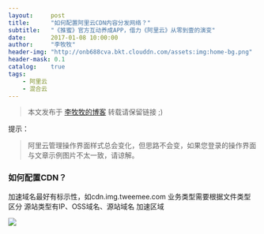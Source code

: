 ```yaml
---
layout:     post
title:      "如何配置阿里云CDN内容分发网络？"
subtitle:   "《推蜜》官方互动养成APP，借力《阿里云》从零到壹的演变"
date:       2017-01-08 10:00:00
author:     "李牧牧"
header-img: "http://onb688cva.bkt.clouddn.com/assets:img:home-bg.png"
header-mask: 0.1
catalog:    true
tags:
    - 阿里云
    - 混合云
---
```


> 本文发布于 [李牧牧的博客](http://limumu.me) 转载请保留链接 ;)

  



提示：

> 阿里云管理操作界面样式总会变化，但思路不会变，如果您登录的操作界面与文章示例图片不太一致，请谅解。



### 如何配置CDN？
加速域名最好有标示性，如cdn.img.tweemee.com
业务类型需要根据文件类型区分
源站类型有IP、OSS域名、源站域名
加速区域

![](http://onb688cva.bkt.clouddn.com/assets:post:img:20170405_create_cdn.png)













